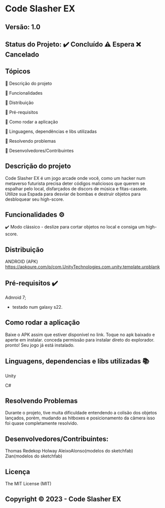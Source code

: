 # Code Slasher EX
## Versão: 1.0 
## Status do Projeto: ✔️ Concluído ⚠️ Espera ❌ Cancelado

## Tópicos
🔹 Descrição do projeto 

🔹 Funcionalidades

🔹 Distribuição

🔹 Pré-requisitos

🔹 Como rodar a aplicação

🔹 Linguagens, dependências e libs utilizadas

🔹 Resolvendo problemas 

🔹 Desenvolvedores/Contribuintes

## Descrição do projeto
Code Slasher EX é um jogo arcade onde você, como um hacker num metaverso futurista precisa deter códigos maliciosos que querem se espalhar pelo local, disfarçados de discors de música e fitas-cassete. 
Utilize sua Espada para desviar de bombas e destruir objetos para desbloquear seu high-score.

## Funcionalidades ⚙️
✔️ Modo clássico - deslize para cortar objetos no local e consiga um high-score.


## Distribuição
ANDROID (APK)
https://apkpure.com/p/com.UnityTechnologies.com.unity.template.urpblank

## Pré-requisitos ✔️    
Adnroid 7; 
- testado num galaxy s22.

## Como rodar a aplicação 
Baixe o APK assim que estiver disponível no link.
Toque no apk baixado e aperte em instalar.
conceda permissão para instalar direto do explorador.
pronto! Seu jogo já está instalado.

## Linguagens, dependencias e libs utilizadas 📚
Unity

C#

## Resolvendo Problemas 
Durante o projeto, tive muita dificuldade entendendo a colisão dos objetos lançados, porém, mudando as hitboxes e posicionamento da câmera isso foi quase completamente resolvido.


## Desenvolvedores/Contribuintes:
Thomas Redekop Holway
AleixoAlonso(modelos do sketchfab)
Zian(modelos do sketchfab)

## Licença
The MIT License (MIT)

## Copyright ©️ 2023 - Code Slasher EX
